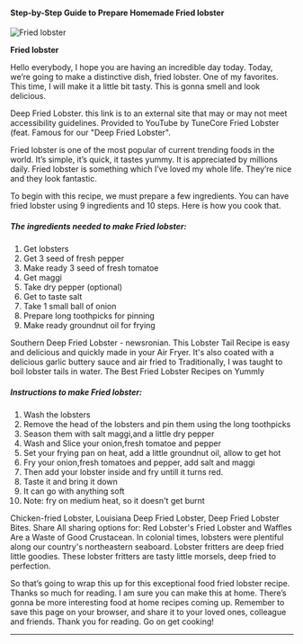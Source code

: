            

#### Step-by-Step Guide to Prepare Homemade Fried lobster

![Fried lobster](https://img-global.cpcdn.com/recipes/37cc4f7079dfb662/751x532cq70/fried-lobster-recipe-main-photo.jpg)

**Fried lobster**

Hello everybody, I hope you are having an incredible day today. Today, we’re going to make a distinctive dish, fried lobster. One of my favorites. This time, I will make it a little bit tasty. This is gonna smell and look delicious.

Deep Fried Lobster. this link is to an external site that may or may not meet accessibility guidelines. Provided to YouTube by TuneCore Fried Lobster (feat. Famous for our "Deep Fried Lobster".

Fried lobster is one of the most popular of current trending foods in the world. It’s simple, it’s quick, it tastes yummy. It is appreciated by millions daily. Fried lobster is something which I’ve loved my whole life. They’re nice and they look fantastic.

To begin with this recipe, we must prepare a few ingredients. You can have fried lobster using 9 ingredients and 10 steps. Here is how you cook that.

##### The ingredients needed to make Fried lobster:

1.  Get lobsters
2.  Get 3 seed of fresh pepper
3.  Make ready 3 seed of fresh tomatoe
4.  Get maggi
5.  Take dry pepper (optional)
6.  Get to taste salt
7.  Take 1 small ball of onion
8.  Prepare long toothpicks for pinning
9.  Make ready groundnut oil for frying

Southern Deep Fried Lobster - newsronian. This Lobster Tail Recipe is easy and delicious and quickly made in your Air Fryer. It's also coated with a delicious garlic buttery sauce and air fried to Traditionally, I was taught to boil lobster tails in water. The Best Fried Lobster Recipes on Yummly

##### Instructions to make Fried lobster:

1.  Wash the lobsters
2.  Remove the head of the lobsters and pin them using the long toothpicks
3.  Season them with salt maggi,and a little dry pepper
4.  Wash and Slice your onion,fresh tomatoe and pepper
5.  Set your frying pan on heat, add a little groundnut oil, allow to get hot
6.  Fry your onion,fresh tomatoes and pepper, add salt and maggi
7.  Then add your lobster inside and fry untill it turns red.
8.  Taste it and bring it down
9.  It can go with anything soft
10.  Note: fry on medium heat, so it doesn't get burnt

Chicken-fried Lobster, Louisiana Deep Fried Lobster, Deep Fried Lobster Bites. Share All sharing options for: Red Lobster's Fried Lobster and Waffles Are a Waste of Good Crustacean. In colonial times, lobsters were plentiful along our country's northeastern seaboard. Lobster fritters are deep fried little goodies. These lobster fritters are tasty little morsels, deep fried to perfection.

So that’s going to wrap this up for this exceptional food fried lobster recipe. Thanks so much for reading. I am sure you can make this at home. There’s gonna be more interesting food at home recipes coming up. Remember to save this page on your browser, and share it to your loved ones, colleague and friends. Thank you for reading. Go on get cooking!

* * *